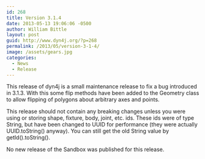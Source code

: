 ```yaml
---
id: 268
title: Version 3.1.4
date: 2013-05-13 19:06:06 -0500
author: William Bittle
layout: post
guid: http://www.dyn4j.org/?p=268
permalink: /2013/05/version-3-1-4/
image: /assets/gears.jpg
categories:
  - News
  - Release
---
```

This release of dyn4j is a small maintenance release to fix a bug introduced in 3.1.3. With this some flip methods have been added to the Geometry class to allow flipping of polygons about arbitrary axes and points.

This release should not contain any breaking changes unless you were using or storing shape, fixture, body, joint, etc. ids. These ids were of type String, but have been changed to UUID for performance (they were actually UUID.toString() anyway). You can still get the old String value by getId().toString().

No new release of the Sandbox was published for this release.